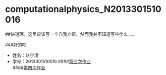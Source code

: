 # computationalphysics_N2013301510016

##讲道理，这里应该写一个自我介绍，然而我并不知道写些什么。。。

###好的吧

- 姓名：赵宇清
- 学号：2013301510016
####[第三次作业](https://github.com/zhaoyqing/computationalphysics_N2013301510016/blob/master/homework%203.md)<br/>
####[第四次作业](https://github.com/zhaoyqing/computationalphysics_N2013301510016/blob/master/homework4.md)<br/>
